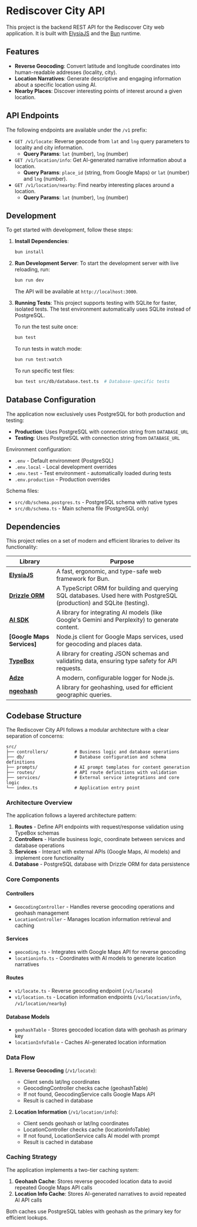 # Rediscover City API

This project is the backend REST API for the Rediscover City web application. It is built with [ElysiaJS](https://elysiajs.com/) and the [Bun](https://bun.sh/) runtime.

## Features

- **Reverse Geocoding**: Convert latitude and longitude coordinates into human-readable addresses (locality, city).
- **Location Narratives**: Generate descriptive and engaging information about a specific location using AI.
- **Nearby Places**: Discover interesting points of interest around a given location.

## API Endpoints

The following endpoints are available under the `/v1` prefix:

- `GET /v1/locate`: Reverse geocode from `lat` and `lng` query parameters to locality and city information.
  - **Query Params**: `lat` (number), `lng` (number)
- `GET /v1/location/info`: Get AI-generated narrative information about a location.
  - **Query Params**: `place_id` (string, from Google Maps) or `lat` (number) and `lng` (number).
- `GET /v1/location/nearby`: Find nearby interesting places around a location.
  - **Query Params**: `lat` (number), `lng` (number)

## Development

To get started with development, follow these steps:

1.  **Install Dependencies**:
    ```bash
    bun install
    ```

2.  **Run Development Server**:
    To start the development server with live reloading, run:
    ```bash
    bun run dev
    ```
    The API will be available at `http://localhost:3000`.

3.  **Running Tests**:
    This project supports testing with SQLite for faster, isolated tests. The test environment automatically uses SQLite instead of PostgreSQL.
    
    To run the test suite once:
    ```bash
    bun test
    ```
    To run tests in watch mode:
    ```bash
    bun run test:watch
    ```
    To run specific test files:
    ```bash
    bun test src/db/database.test.ts  # Database-specific tests
    ```

## Database Configuration

The application now exclusively uses PostgreSQL for both production and testing:

- **Production**: Uses PostgreSQL with connection string from `DATABASE_URL`
- **Testing**: Uses PostgreSQL with connection string from `DATABASE_URL`

Environment configuration:
- `.env` - Default environment (PostgreSQL)
- `.env.local` - Local development overrides
- `.env.test` - Test environment - automatically loaded during tests
- `.env.production` - Production overrides

Schema files:
- `src/db/schema.postgres.ts` - PostgreSQL schema with native types
- `src/db/schema.ts` - Main schema file (PostgreSQL only)

## Dependencies

This project relies on a set of modern and efficient libraries to deliver its functionality:

| Library                                | Purpose                                                                                             |
| -------------------------------------- | --------------------------------------------------------------------------------------------------- |
| **[ElysiaJS](https://elysiajs.com/)**      | A fast, ergonomic, and type-safe web framework for Bun.                                             |
| **[Drizzle ORM](https://orm.drizzle.team/)** | A TypeScript ORM for building and querying SQL databases. Used here with PostgreSQL (production) and SQLite (testing). |
| **[AI SDK](https://sdk.vercel.ai/)**       | A library for integrating AI models (like Google's Gemini and Perplexity) to generate content.      |
| **[Google Maps Services]**             | Node.js client for Google Maps services, used for geocoding and places data.                        |
| **[TypeBox](https://github.com/sinclairzx81/typebox)** | A library for creating JSON schemas and validating data, ensuring type safety for API requests. |
| **[Adze](https://github.com/AJ-Can-Code/adze)**            | A modern, configurable logger for Node.js.                                                        |
| **[ngeohash](https://github.com/sunng87/node-ngeohash)** | A library for geohashing, used for efficient geographic queries.                                    |

## Codebase Structure

The Rediscover City API follows a modular architecture with a clear separation of concerns:

```
src/
├── controllers/          # Business logic and database operations
├── db/                   # Database configuration and schema definitions
├── prompts/              # AI prompt templates for content generation
├── routes/               # API route definitions with validation
├── services/             # External service integrations and core logic
└── index.ts              # Application entry point
```

### Architecture Overview

The application follows a layered architecture pattern:

1. **Routes** - Define API endpoints with request/response validation using TypeBox schemas
2. **Controllers** - Handle business logic, coordinate between services and database operations
3. **Services** - Interact with external APIs (Google Maps, AI models) and implement core functionality
4. **Database** - PostgreSQL database with Drizzle ORM for data persistence

### Core Components

#### Controllers
- `GeocodingController` - Handles reverse geocoding operations and geohash management
- `LocationController` - Manages location information retrieval and caching

#### Services
- `geocoding.ts` - Integrates with Google Maps API for reverse geocoding
- `locationinfo.ts` - Coordinates with AI models to generate location narratives

#### Routes
- `v1/locate.ts` - Reverse geocoding endpoint (`/v1/locate`)
- `v1/location.ts` - Location information endpoints (`/v1/location/info`, `/v1/location/nearby`)

#### Database Models
- `geohashTable` - Stores geocoded location data with geohash as primary key
- `locationInfoTable` - Caches AI-generated location information

### Data Flow

1. **Reverse Geocoding** (`/v1/locate`):
   - Client sends lat/lng coordinates
   - GeocodingController checks cache (geohashTable)
   - If not found, GeocodingService calls Google Maps API
   - Result is cached in database

2. **Location Information** (`/v1/location/info`):
   - Client sends geohash or lat/lng coordinates
   - LocationController checks cache (locationInfoTable)
   - If not found, LocationService calls AI model with prompt
   - Result is cached in database

### Caching Strategy

The application implements a two-tier caching system:

1. **Geohash Cache**: Stores reverse geocoded location data to avoid repeated Google Maps API calls
2. **Location Info Cache**: Stores AI-generated narratives to avoid repeated AI API calls

Both caches use PostgreSQL tables with geohash as the primary key for efficient lookups.
